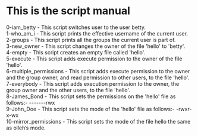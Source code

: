 # This is the script manual
0-iam_betty - This script switches user to the user betty.  
1-who_am_i - This script prints the effective username of the current user.  
2-groups - This script prints all the groups the current user is part of.  
3-new_owner - This script changes the owner of the file 'hello' to 'betty'.  
4-empty - This script creates an empty file called 'hello'.  
5-execute - This script adds execute permission to the owner of the file 'hello'.  
6-multiple_permissions - This script adds execute permission to the owner and the group owner, and read permission to other users, to the file 'hello'.  
7-everybody - This script adds execution permission to the owner, the group owner and the other users, to the file 'hello'.  
8-James_Bond - This script sets the permissions on the 'hello' file as follows:- -------rwx  
9-John_Doe - This script sets the mode of the 'hello' file as follows:- -rwxr-x-wx  
10-mirror_permissions - This script sets the mode of the file hello the same as olleh’s mode.  
